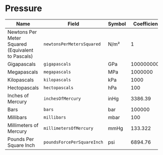 # Pressure

| Name                                              | Field                      | Symbol | Coefficient | Constant |
| ------------------------------------------------- | -------------------------- | ------ | ----------- | -------- |
| Newtons Per Meter Squared (Equivalent to Pascals) | `newtonsPerMetersSquared`  | N/m²   | 1           | 0        |
| Gigapascals                                       | `gigapascals`              | GPa    | 1000000000  | 0        |
| Megapascals                                       | `megapascals`              | MPa    | 1000000     | 0        |
| Kilopascals                                       | `kilopascals`              | kPa    | 1000        | 0        |
| Hectopascals                                      | `hectopascals`             | hPa    | 100         | 0        |
| Inches of Mercury                                 | `inchesOfMercury`          | inHg   | 3386.39     | 0        |
| Bars                                              | `bars`                     | bar    | 100000      | 0        |
| Millibars                                         | `millibars`                | mbar   | 100         | 0        |
| Millimeters of Mercury                            | `millimetersOfMercury`     | mmHg   | 133.322     | 0        |
| Pounds Per Square Inch                            | `poundsForcePerSquareInch` | psi    | 6894.76     | 0        |
